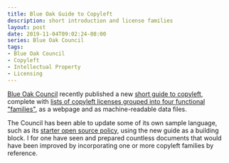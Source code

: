 ```yaml
---
title: Blue Oak Guide to Copyleft
description: short introduction and license families
layout: post
date: 2019-11-04T09:02:24-08:00
series: Blue Oak Council
tags:
- Blue Oak Council
- Copyleft
- Intellectual Property
- Licensing
---
```


[Blue Oak Council](https://blueoakcouncil.org) recently published a new [short guide to copyleft](https://blueoakcouncil.org/copyleft), complete with [lists of copyleft licenses grouped into four functional "families"](https://blueoakcouncil.org/copyleft#copyleft-families), as a webpage and as machine-readable data files.

The Council has been able to update some of its own sample language, such as its [starter open source policy](https://blueoakcouncil.org/starter-policy), using the new guide as a building block.  I for one have seen and prepared countless documents that would have been improved by incorporating one or more copyleft families by reference.
